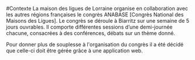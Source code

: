 #Contexte
La maison des ligues de Lorraine organise en collaboration avec les autres régions françaises le congrès ANABASE [Congrès National des Maisons des Ligues].
Le congrès se déroule à Biarritz sur une semaine de 5 jours ouvrables. Il comporte différentes sessions d’une demi-journée chacune, consacrées à des conférences, débats sur un thème donné.

Pour donner plus de souplesse à l'organisation du congrès il a été décidé que celle-ci doit être gérée grâce à une application web.
